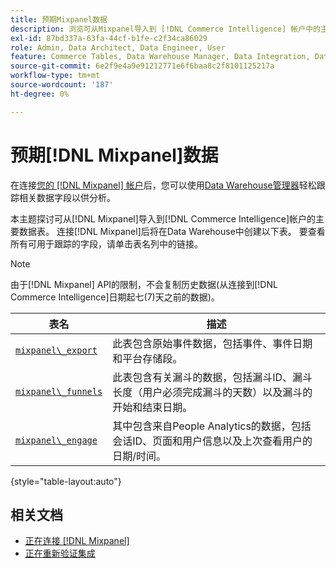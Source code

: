 ```yaml
---
title: 预期Mixpanel数据
description: 浏览可从Mixpanel导入到 [!DNL Commerce Intelligence] 帐户中的主数据表。
exl-id: 87bd337a-63fa-44cf-b1fe-c2f34ca86029
role: Admin, Data Architect, Data Engineer, User
feature: Commerce Tables, Data Warehouse Manager, Data Integration, Data Import/Export
source-git-commit: 6e2f9e4a9e91212771e6f6baa8c2f8101125217a
workflow-type: tm+mt
source-wordcount: '187'
ht-degree: 0%

---
```


# 预期[!DNL Mixpanel]数据

在连接[您的 [!DNL Mixpanel] 帐户](../integrations/mixpanel.md)后，您可以使用[Data Warehouse管理器](../../../data-analyst/data-warehouse-mgr/tour-dwm.md)轻松跟踪相关数据字段以供分析。

本主题探讨可从[!DNL Mixpanel]导入到[!DNL Commerce Intelligence]帐户的主要数据表。 连接[!DNL Mixpanel]后将在Data Warehouse中创建以下表。 要查看所有可用于跟踪的字段，请单击表名列中的链接。

>[!NOTE]
>
>由于[!DNL Mixpanel] API的限制，不会复制历史数据(从连接到[!DNL Commerce Intelligence]日期起七(7)天之前的数据)。

| **表名** | **描述** |
|-----|-----|
| [`mixpanel\_export`](https://developer.mixpanel.com/reference/raw-data-export-api#datafeed) | 此表包含原始事件数据，包括事件、事件日期和平台存储段。 |
| [`mixpanel\_funnels`](https://developer.mixpanel.com/reference/raw-data-export-api#funnels-default) | 此表包含有关漏斗的数据，包括漏斗ID、漏斗长度（用户必须完成漏斗的天数）以及漏斗的开始和结束日期。 |
| [`mixpanel\_engage`](https://developer.mixpanel.com/reference/raw-data-export-api#engage-default) | 其中包含来自People Analytics的数据，包括会话ID、页面和用户信息以及上次查看用户的日期/时间。 |

{style="table-layout:auto"}

## 相关文档

* [正在连接 [!DNL Mixpanel]](../integrations/mixpanel.md)
* [正在重新验证集成](https://experienceleague.adobe.com/docs/commerce-knowledge-base/kb/how-to/mbi-reauthenticating-integrations.html)
